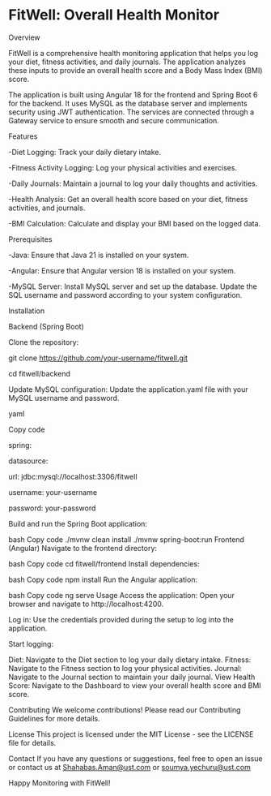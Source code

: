 # FitWell: Overall Health Monitor

Overview

FitWell is a comprehensive health monitoring application that helps you log your diet, fitness activities, and daily journals. The application analyzes these inputs to provide an overall health score and a Body Mass Index (BMI) score.

The application is built using Angular 18 for the frontend and Spring Boot 6 for the backend. It uses MySQL as the database server and implements security using JWT authentication. The services are connected through a Gateway service to ensure smooth and secure communication.

Features

-Diet Logging: Track your daily dietary intake.

-Fitness Activity Logging: Log your physical activities and exercises.

-Daily Journals: Maintain a journal to log your daily thoughts and activities.

-Health Analysis: Get an overall health score based on your diet, fitness activities, and journals.

-BMI Calculation: Calculate and display your BMI based on the logged data.

Prerequisites

-Java: Ensure that Java 21 is installed on your system.

-Angular: Ensure that Angular version 18 is installed on your system.

-MySQL Server: Install MySQL server and set up the database. Update the SQL username and password according to your system configuration.

Installation

Backend (Spring Boot)

Clone the repository:

git clone https://github.com/your-username/fitwell.git

cd fitwell/backend

Update MySQL configuration: 
Update the application.yaml file with your MySQL username and password.

yaml

Copy code

spring:
  
  datasource:

  url: jdbc:mysql://localhost:3306/fitwell
    
username: your-username

password: your-password

Build and run the Spring Boot application:

bash
Copy code
./mvnw clean install
./mvnw spring-boot:run
Frontend (Angular)
Navigate to the frontend directory:

bash
Copy code
cd fitwell/frontend
Install dependencies:

bash
Copy code
npm install
Run the Angular application:

bash
Copy code
ng serve
Usage
Access the application: Open your browser and navigate to http://localhost:4200.

Log in: Use the credentials provided during the setup to log into the application.

Start logging:

Diet: Navigate to the Diet section to log your daily dietary intake.
Fitness: Navigate to the Fitness section to log your physical activities.
Journal: Navigate to the Journal section to maintain your daily journal.
View Health Score: Navigate to the Dashboard to view your overall health score and BMI score.

Contributing
We welcome contributions! Please read our Contributing Guidelines for more details.

License
This project is licensed under the MIT License - see the LICENSE file for details.

Contact
If you have any questions or suggestions, feel free to open an issue or contact us at Shahabas.Aman@ust.com or soumya.yechuru@ust.com

Happy Monitoring with FitWell!
